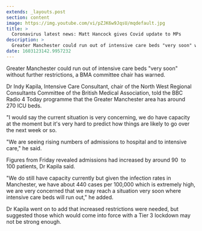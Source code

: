 ```yaml
--- 
extends: _layouts.post 
section: content 
image: https://img.youtube.com/vi/pZJK6w9JqsU/mqdefault.jpg 
title: > 
  Coronavirus latest news: Matt Hancock gives Covid update to MPs 
description: > 
  Greater Manchester could run out of intensive care beds "very soon" without further restrictions, a BMA committee chair has warned.Dr Indy Kapila, Intensive Care Consultant, chair of the North West Regional Consultants Committee of the British Medical Association, told the BBC Radio 4 Today programme that the Greater Manchester area has around 270 ICU beds."We are seeing rising numbers of admissions to hospital and to intensive care," he said.Figures from Friday revealed admissions had increased by around 90 to 100 patients, Dr Kapila said.Dr Kapila went on to add that increased restrictions were needed, but suggested those which would come into force with a Tier 3 lockdown may not be strong enough. 
date: 1603123142.9957232 
--- 
```

<div><p>Greater Manchester could run out of intensive care beds "very soon" without further restrictions, a BMA committee chair has warned.</p>
<p>Dr Indy Kapila, Intensive Care Consultant, chair&#160;of the&#160;North West Regional Consultants Committee of the British Medical Association, told the BBC Radio 4 Today programme that the Greater Manchester area has around 270 ICU beds.</p>
<p>"I would say the current situation is very concerning, we do have capacity at the moment but it's very hard to predict how things are likely to go over the next week or so.</p>
<p>"We are seeing rising numbers of admissions to hospital and to intensive care," he said.</p>
<p>Figures from Friday revealed admissions had increased by around 90&#160; to 100 patients, Dr Kapila said.</p>
<p>"We do still have capacity currently&#160;but given the infection rates in Manchester, we have about 440 cases per 100,000&#160;which is extremely high, we are very concerned that we may reach a situation very soon where intensive care beds will run out," he added.</p>
<p>Dr Kapila went on to add that increased restrictions were needed, but suggested those which would come into force with a Tier 3 lockdown may not be strong enough.</p>
</div>